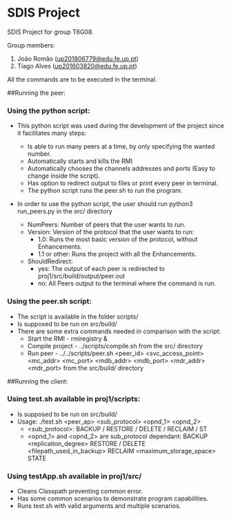 # SDIS Project

SDIS Project for group T6G08.

Group members:

1. João Romão (up201806779@edu.fe.up.pt)
2. Tiago Alves (up201603820@edu.fe.up.pt)

All the commands are to be executed in the terminal.

##Running the peer:
### Using the python script:
- This python script was used during the development of the project since it facilitates many steps:
    - Is able to run many peers at a time, by only specifying the wanted number.
    - Automatically starts and kills the RMI
    - Automatically chooses the channels addresses and ports (Easy to change inside the script).
    - Has option to redirect output to files or print every peer in terminal.
    - The python script runs the peer.sh to run the program.

- In order to use the python script, the user should run python3 run_peers.py <NumPeers> <Version> <ShouldRedirect> in the src/ directory
   - NumPeers: Number of peers that the user wants to run.
   - Version: Version of the protocol that the user wants to run:
        - 1.0: Runs the most basic version of the protocol, without Enhancements.
        - 1.1 or other: Runs the project with all the Enhancements.
   - ShouldRedirect:
        - yes: The output of each peer is redirected to proj1/src/build/output/peer<id>.out
        - no: All Peers output to the terminal where the command is run.

### Using the peer.sh script:
- The script is available in the folder scripts/
- Is supposed to be run on src/build/
- There are some extra commands needed in comparison with the script:
    - Start the RMI - rmiregistry &
    - Compile project - ../scripts/compile.sh from the src/ directory
    - Run peer - ../../scripts/peer.sh <version> <peer_id> <svc_access_point> <mc_addr> <mc_port> <mdb_addr> <mdb_port> <mdr_addr> <mdr_port>
    from the src/build/ directory

##Running the client:

### Using test.sh available in proj1/scripts:
- Is supposed to be run on src/build/
- Usage: ./test.sh <peer_ap> <sub_protocol> <opnd_1> <opnd_2>
  - <sub_protocol>: BACKUP / RESTORE / DELETE / RECLAIM / ST
  - <opnd_1> and <opnd_2> are sub_protocol dependant:
  BACKUP <filepath> <replication_degree>
  RESTORE / DELETE <filepath_used_in_backup>
  RECLAIM <maximum_storage_space>
  STATE

### Using testApp.sh available in proj1/src/
- Cleans Classpath preventing common error.
- Has some common scenarios to demonstrate program capabilities.
- Runs test.sh with valid arguments and multiple scenarios.










